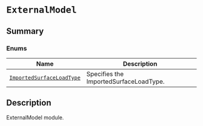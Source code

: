 # `ExternalModel`

<a id="summary"></a>

## Summary

### Enums

| Name | Description |
|--------------------------------------------------------------------------------------------------------------------------------------------------------------|------------------------------------------|
| [`ImportedSurfaceLoadType`](ImportedSurfaceLoadType.md#ansys.mechanical.stubs.v242.Ansys.Mechanical.DataModel.Enums.ExternalModel.ImportedSurfaceLoadType)   | Specifies the ImportedSurfaceLoadType.   |

<a id="description"></a>

## Description

ExternalModel module.

<!-- !! processed by numpydoc !! -->

